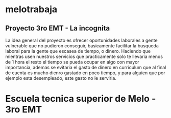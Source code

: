 # melotrabaja
## Proyecto 3ro EMT - La incognita

La idea general del proyecto es ofrecer oportunidades laborales a gente vulnerable que no pudieron conseguir, basicamente facilitar la busqueda laboral para la gente 
que escasea de tiempo, o dinero. 
Haciendo que mientras usen nuestros servicios que practicamente solo te llevaria menos de 1 hora el resto el tiempo se pueda ocupar en algo con mayor importancia, 
ademas se evitaria el gasto de dinero en curriculum que al final de cuenta es mucho dienro gastado en poco tiempo, y para alguien que por ejemplo esta desempleado,
este gasto no le serviria.
# Escuela tecnica superior de Melo - 3ro EMT
